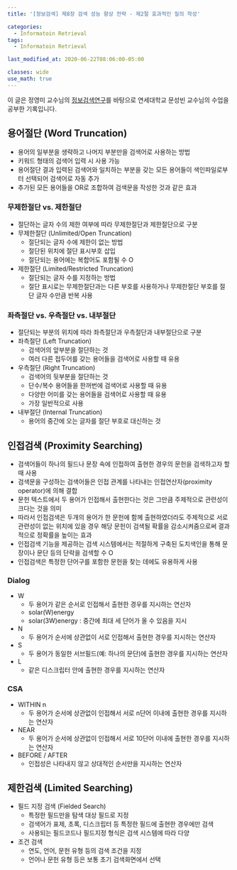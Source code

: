 ```yaml
---
title: '[정보검색] 제8장 검색 성능 향상 전략 - 제2절 효과적인 질의 작성'

categories:
  - Informatoin Retrieval
tags:
  - Informatoin Retrieval

last_modified_at: 2020-06-22T08:06:00-05:00

classes: wide
use_math: true
---
```


이 글은 정영미 교수님의 [정보검색연구](https://www.aladin.co.kr/shop/wproduct.aspx?ItemId=17330455)를 바탕으로 연세대학교 문성빈 교수님의 수업을 공부한 기록입니다.

## 용어절단 (Word Truncation)

- 용어의 일부분을 생략하고 나머지 부분만을 검색어로 사용하는 방법
- 키워드 형태의 검색어 입력 시 사용 가능
- 용어절단 결과 입력된 검색어와 일치하는 부분을 갖는 모든 용어들이 색인파일로부터 선택되어 검색어로 자동 추가
- 추가된 모든 용어들을 OR로 조합하여 검색문을 작성한 것과 같은 효과

### 무제한절단 vs. 제한절단

- 절단하는 글자 수의 제한 여부에 따라 무제한절단과 제한절단으로 구분
- 무제한절단 (Unlimited/Open Truncation)
  - 절단되는 글자 수에 제한이 없는 방법
  - 절단된 위치에 절단 표시부호 삽입
  - 절단되는 용어에는 복합어도 포함될 수 O
- 제한절단 (Limited/Restricted Truncation)
  - 절단되는 글자 수를 지정하는 방법
  - 절단 표시로는 무제한절단과는 다른 부호를 사용하거나 무제한절단 부호를 절단 글자 수만큼 반복 사용

### 좌측절단 vs. 우측절단 vs. 내부절단

- 절단되는 부분의 위치에 따라 좌측절단과 우측절단과 내부절단으로 구분
- 좌측절단 (Left Truncation)
  - 검색어의 앞부분을 절단하는 것
  - 여러 다른 접두어를 갖는 용어들을 검색어로 사용할 때 유용
- 우측절단 (Right Truncation)
  - 검색어의 뒷부분을 절단하는 것
  - 단수/복수 용어들을 한꺼번에 검색어로 사용할 때 유용
  - 다양한 어미를 갖는 용어들을 검색어로 사용할 때 유용
  - 가장 일반적으로 사용
- 내부절단 (Internal Truncation)
  - 용어의 중간에 오는 글자를 절단 부호로 대신하는 것

## 인접검색 (Proximity Searching)

- 검색어들이 하나의 필드나 문장 속에 인접하여 출현한 경우의 문헌을 검색하고자 할 때 사용
- 검색문을 구성하는 검색어들은 인접 관계를 나타내는 인접연산자(proximity operator)에 의해 결합
- 문헌 텍스트에서 두 용어가 인접해서 출현한다는 것은 그만큼 주제적으로 관련성이 크다는 것을 의미
- 따라서 인접검색은 두개의 용어가 한 문헌에 함께 출현하였더라도 주제적으로 서로 관련성이 없는 위치에 있을 경우 해당 문헌이 검색될 확률을 감소시켜줌으로써 결과적으로 정확률을 높이는 효과
- 인접검색 기능을 제공하는 검색 시스템에서는 적절하게 구축된 도치색인을 통해 문장이나 문단 등의 단락을 검색할 수 O
- 인접검색은 특정한 단어구를 포함한 문헌을 찾는 데에도 유용하게 사용

### Dialog

- W
  - 두 용어가 같은 순서로 인접해서 출현한 경우를 지시하는 연산자
  - solar(W)energy
  - solar(3W)energy : 중간에 최대 세 단어가 올 수 있음을 지시
- N
  - 두 용어가 순서에 상관없이 서로 인접해서 출현한 경우를 지시하는 연산자
- S
  - 두 용어가 동일한 서브필드(예: 하나의 문단)에 출현한 경우를 지시하는 연산자
- L
  - 같은 디스크립터 안에 출현한 경우를 지시하는 연산자

### CSA

- WITHIN n
  - 두 용어가 순서에 상관없이 인접해서 서로 n단어 이내에 출현한 경우를 지시하는 연산자
- NEAR
  - 두 용어가 순서에 상관없이 인접해서 서로 10단어 이내에 출현한 경우를 지시하는 연산자
- BEFORE / AFTER
  - 인접성은 나타내지 않고 상대적인 순서만을 지시하는 연산자

## 제한검색 (Limited Searching)

- 필드 지정 검색 (Fielded Search)
  - 특정한 필드만을 탐색 대상 필드로 지정
  - 검색어가 표제, 초록, 디스크립터 등 특정한 필드에 출현한 경우에만 검색
  - 사용되는 필드코드나 필드지정 형식은 검색 시스템에 따라 다양
- 조건 검색
  - 연도, 언어, 문헌 유형 등의 검색 조건을 지정
  - 언어나 문헌 유형 등은 보통 초기 검색화면에서 선택
